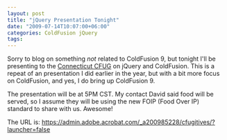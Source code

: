 ```yaml
---
layout: post
title: "jQuery Presentation Tonight"
date: "2009-07-14T10:07:00+06:00"
categories: ColdFusion jQuery 
tags: 
---
```


Sorry to blog on something <i>not</i> related to ColdFusion 9, but tonight I'll be presenting to the <a href="http://www.cfugitives.com/">Connecticut CFUG</a> on jQuery and ColdFusion. This is a repeat of an presentation I did earlier in the year, but with a bit more focus on ColdFusion, and yes, I do bring up ColdFusion 9. 

The presentation will be at 5PM CST. My contact David said food will be served, so I assume they will be using the new FOIP (Food Over IP) standard to share with us. Awesome!

The URL is: <a href="https://admin.adobe.acrobat.com/_a200985228/cfugitives/?launcher=false">https://admin.adobe.acrobat.com/_a200985228/cfugitives/?launcher=false</a>